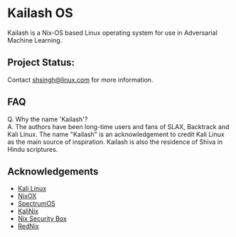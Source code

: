 # Kailash OS

Kailash is a Nix-OS based Linux operating system for use in Adversarial Machine Learning.

## Project Status: 

Contact [shsingh@linux.com](mailto:shsingh@linux.com) for more information.

## FAQ

Q. Why the name 'Kailash'?<br>
A. The authors have been long-time users and fans of SLAX, Backtrack and Kali Linux. The name "Kailash" is an acknowledgement to credit Kali Linux as the main source of inspiration.
Kailash is also the residence of Shiva in Hindu scriptures.

## Acknowledgements

- [Kali Linux](https://kali.org)
- [NixOX](https://nixos.org)
- [SpectrumOS](https://spectrum-os.org)
- [KaliNix](https://github.com/balsoft/kalinix/)
- [Nix Security Box](https://github.com/fabaff/nix-security-box)
- [RedNix](https://github.com/redcode-labs/RedNix)
